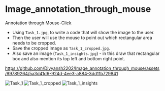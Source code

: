 # Image_annotation_through_mouse

 Annotation through Mouse-Click

- Using `Task_1.jpg`, to write a code that will show the image to the user.
- Then the user will use the mouse to point out which rectangular area needs to be cropped.
- Save the cropped image as `Task_1_cropped.jpg`.
- Also save an image (`Task_1_insights.jpg`) - in this draw that rectangular box and also mention its top left and bottom right point.


https://github.com/Divyansh2202/Image_annotation_through_mouse/assets/89789264/5a3d41d6-924d-4ee3-a884-3dd11b729841

![Task_1](https://github.com/Divyansh2202/Image_annotation_through_mouse/assets/89789264/942735be-1fff-43a6-b240-3637c053951a)
![Task_1_cropped](https://github.com/Divyansh2202/Image_annotation_through_mouse/assets/89789264/8f608b58-a349-41c3-8107-abb47bb449ef)
![Task_1_insights](https://github.com/Divyansh2202/Image_annotation_through_mouse/assets/89789264/54419634-5f4c-464c-b1dc-b5a1d44c8acd)
